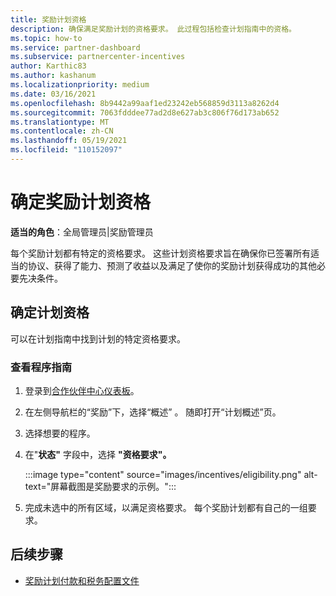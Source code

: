 ```yaml
---
title: 奖励计划资格
description: 确保满足奖励计划的资格要求。 此过程包括检查计划指南中的资格。
ms.topic: how-to
ms.service: partner-dashboard
ms.subservice: partnercenter-incentives
author: Karthic83
ms.author: kashanum
ms.localizationpriority: medium
ms.date: 03/16/2021
ms.openlocfilehash: 8b9442a99aaf1ed23242eb568859d3113a8262d4
ms.sourcegitcommit: 7063fdddee77ad2d8e627ab3c806f76d173ab652
ms.translationtype: MT
ms.contentlocale: zh-CN
ms.lasthandoff: 05/19/2021
ms.locfileid: "110152097"
---
```

# <a name="determine-your-incentives-program-eligibility"></a>确定奖励计划资格

**适当的角色**：全局管理员|奖励管理员

每个奖励计划都有特定的资格要求。 这些计划资格要求旨在确保你已签署所有适当的协议、获得了能力、预测了收益以及满足了使你的奖励计划获得成功的其他必要先决条件。

## <a name="determining-your-program-eligibility"></a>确定计划资格

可以在计划指南中找到计划的特定资格要求。 

### <a name="to-see-your-program-guide"></a>查看程序指南

1. 登录到[合作伙伴中心仪表板](https://partner.microsoft.com/dashboard/)。

2. 在左侧导航栏的“奖励”下，选择“概述” 。 随即打开“计划概述”页。

3. 选择想要的程序。

4. 在"**状态"** 字段中，选择 **"资格要求"。**

   :::image type="content" source="images/incentives/eligibility.png" alt-text="屏幕截图是奖励要求的示例。":::

5. 完成未选中的所有区域，以满足资格要求。 每个奖励计划都有自己的一组要求。

## <a name="next-steps"></a>后续步骤

- [奖励计划付款和税务配置文件](incentives-create-and-manage-your-payout-and-tax-profiles.md)
